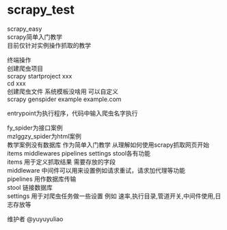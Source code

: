 # scrapy_test  
scrapy_easy  
scrapy简单入门教学  
目前仅针对实例操作抓取的教学  

终端操作  
创建爬虫项目   
scrapy startproject xxx  
cd xxx  
创建爬虫文件 系统模板没啥用 可以自定义   
scrapy genspider example example.com  

entrypoint为执行程序，代码中输入爬虫名字执行  

fy_spider为接口案例  
mzlggzy_spider为html案例  
教学案例没有数据库  作为简单入门教学 从理解如何使用scrapy抓取网页开始  
items middlewares pipelines settings stool各有功能  
items 用于定义抓取结果 需要存放的字段  
middleware 中间件可以用来设置例如请求重试，请求加代理等功能   
pipelines 用作数据库传输  
stool 链接数据库  
settings  用于对爬虫任务做一些设置  例如 速率,执行目录,管道开关,中间件使用,日志存放等  


维护者 @yuyuyuliao
